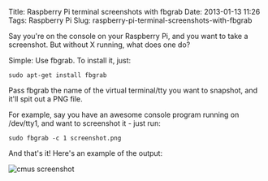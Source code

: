 Title: Raspberry Pi terminal screenshots with fbgrab
Date: 2013-01-13 11:26
Tags: Raspberry Pi
Slug: raspberry-pi-terminal-screenshots-with-fbgrab

Say you're on the console on your Raspberry Pi, and you want to take a screenshot. But without X running, what does one do?

Simple: Use fbgrab. To install it, just:

```
sudo apt-get install fbgrab
```

Pass fbgrab the name of the virtual terminal/tty you want to snapshot, and it'll spit out a PNG file.

For example, say you have an awesome console program running on /dev/tty1, and want to screenshot it - just run:

```
sudo fbgrab -c 1 screenshot.png
```

And that's it! Here's an example of the output:

![cmus screenshot]({attach}images/screenshot.png)
